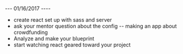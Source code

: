 --- 01/16/2017 ----
* create react set up with sass and server
* ask your mentor question about the config -- making an app about crowdfunding
* Analyze and make your blueprint
* start watching react geared toward your project
